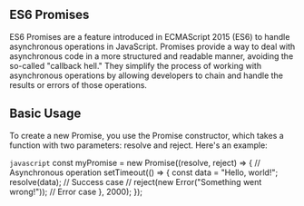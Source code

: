 ## ES6 Promises
ES6 Promises are a feature introduced in ECMAScript 2015 (ES6) to handle asynchronous operations in JavaScript. Promises provide a way to deal with asynchronous code in a more structured and readable manner, avoiding the so-called "callback hell." They simplify the process of working with asynchronous operations by allowing developers to chain and handle the results or errors of those operations.

## Basic Usage
To create a new Promise, you use the Promise constructor, which takes a function with two parameters: resolve and reject. Here's an example:

```javascript```
const myPromise = new Promise((resolve, reject) => {
  // Asynchronous operation
  setTimeout(() => {
    const data = "Hello, world!";
    resolve(data); // Success case
    // reject(new Error("Something went wrong!")); // Error case
  }, 2000);
});
```
